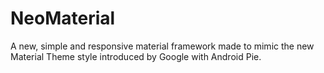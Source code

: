 # NeoMaterial
A new, simple and responsive material framework made to mimic the new Material Theme style introduced by Google with Android Pie.
